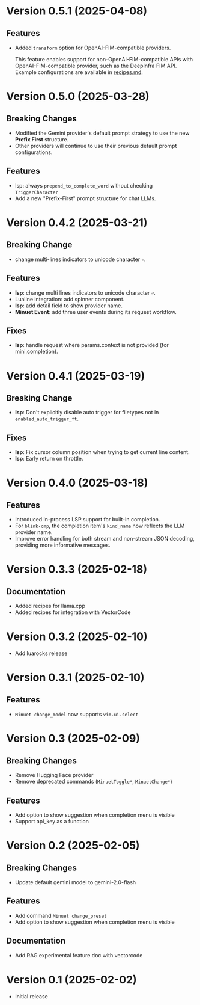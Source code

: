 # Version 0.5.1 (2025-04-08)

## Features

- Added `transform` option for OpenAI-FIM-compatible providers.

  This feature enables support for non-OpenAI-FIM-compatible APIs with
  OpenAI-FIM-compatible provider, such as the DeepInfra FIM API. Example
  configurations are available in [recipes.md](./recipes.md).

# Version 0.5.0 (2025-03-28)

## Breaking Changes

- Modified the Gemini provider's default prompt strategy to use the new
  **Prefix First** structure.
- Other providers will continue to use their previous default prompt
  configurations.

## Features

- lsp: always `prepend_to_complete_word` without checking `TriggerCharacter`
- Add a new "Prefix-First" prompt structure for chat LLMs.

# Version 0.4.2 (2025-03-21)

## Breaking Change

- change multi-lines indicators to unicode character `⏎`.

## Features

- **lsp**: change multi lines indicators to unicode character `⏎`.
- Lualine integration: add spinner component.
- **lsp**: add detail field to show provider name.
- **Minuet Event**: add three user events during its request workflow.

## Fixes

- **lsp**: handle request where params.context is not provided (for mini.completion).

# Version 0.4.1 (2025-03-19)

## Breaking Change

- **lsp**: Don't explicitly disable auto trigger for filetypes not in `enabled_auto_trigger_ft`.

## Fixes

- **lsp**: Fix cursor column position when trying to get current line content.
- **lsp**: Early return on throttle.

# Version 0.4.0 (2025-03-18)

## Features

- Introduced in-process LSP support for built-in completion.
- For `blink-cmp`, the completion item's `kind_name` now reflects the LLM provider name.
- Improve error handling for both stream and non-stream JSON decoding, providing more informative messages.

# Version 0.3.3 (2025-02-18)

## Documentation

- Added recipes for llama.cpp
- Added recipes for integration with VectorCode

# Version 0.3.2 (2025-02-10)

- Add luarocks release

# Version 0.3.1 (2025-02-10)

## Features

- `Minuet change_model` now supports `vim.ui.select`

# Version 0.3 (2025-02-09)

## Breaking Changes

- Remove Hugging Face provider
- Remove deprecated commands (`MinuetToggle*`, `MinuetChange*`)

## Features

- Add option to show suggestion when completion menu is visible
- Support api_key as a function

# Version 0.2 (2025-02-05)

## Breaking Changes

- Update default gemini model to gemini-2.0-flash

## Features

- Add command `Minuet change_preset`
- Add option to show suggestion when completion menu is visible

## Documentation

- Add RAG experimental feature doc with vectorcode

# Version 0.1 (2025-02-02)

- Initial release
